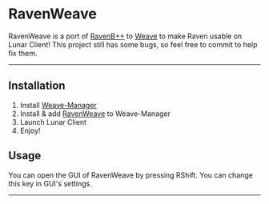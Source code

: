 # RavenWeave
RavenWeave is a port of [RavenB++](https://github.com/K-ov/Raven-bPLUS) to [Weave](https://github.com/Weave-MC/Weave-Loader) to make Raven usable on Lunar Client! This project still has some bugs, so feel free to commit to help fix them.

---

## Installation
1. Install [Weave-Manager](https://github.com/exejar/Weave-Manager/releases)
2. Install & add [RavenWeave](https://github.com/PianoPenguin471/RavenWeave/releases) to Weave-Manager
3. Launch Lunar Client
4. Enjoy!

## Usage
You can open the GUI of RavenWeave by pressing RShift. You can change this key in GUI's settings.

---
